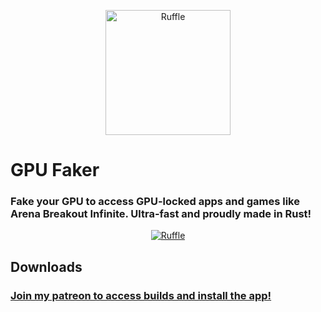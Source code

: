 
<p align="center">
  <a href="https://www.patreon.com/fredol"><img width="200px" alt="Ruffle" src="https://github.com/Fredolx/gpu-faker/blob/main/app-icon.png?raw=true" /></a>
</p>

# GPU Faker
### Fake your GPU to access GPU-locked apps and games like Arena Breakout Infinite. Ultra-fast and proudly made in Rust!

<p align="center">
<a href="https://www.patreon.com/fredol"><img alt="Ruffle" src="https://github.com/Fredolx/gpu-faker/blob/main/screenshot.png?raw=true" /></a>
</p>

## Downloads
### [Join my patreon to access builds and install the app!](https://www.patreon.com/fredol)

